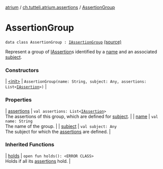 [atrium](../../index.md) / [ch.tutteli.atrium.assertions](../index.md) / [AssertionGroup](.)

# AssertionGroup

`data class AssertionGroup : `[`IAssertionGroup`](../-i-assertion-group/index.md) [(source)](https://github.com/robstoll/atrium/tree/master/atrium-assertions/src/main/kotlin/ch/tutteli/atrium/assertions/AssertionGroup.kt#L11)

Represent a group of [IAssertion](../-i-assertion/index.md)s identified by a [name](name.md) and an associated [subject](subject.md).

### Constructors

| [&lt;init&gt;](-init-.md) | `AssertionGroup(name: String, subject: Any, assertions: List<`[`IAssertion`](../-i-assertion/index.md)`>)` |

### Properties

| [assertions](assertions.md) | `val assertions: List<`[`IAssertion`](../-i-assertion/index.md)`>`<br>The assertions of this group, which are defined for [subject](subject.md). |
| [name](name.md) | `val name: String`<br>The name of the group. |
| [subject](subject.md) | `val subject: Any`<br>The subject for which the [assertions](assertions.md) are defined. |

### Inherited Functions

| [holds](../-i-assertion-group/holds.md) | `open fun holds(): <ERROR CLASS>`<br>Holds if all its [assertions](../-i-assertion-group/assertions.md) hold. |

